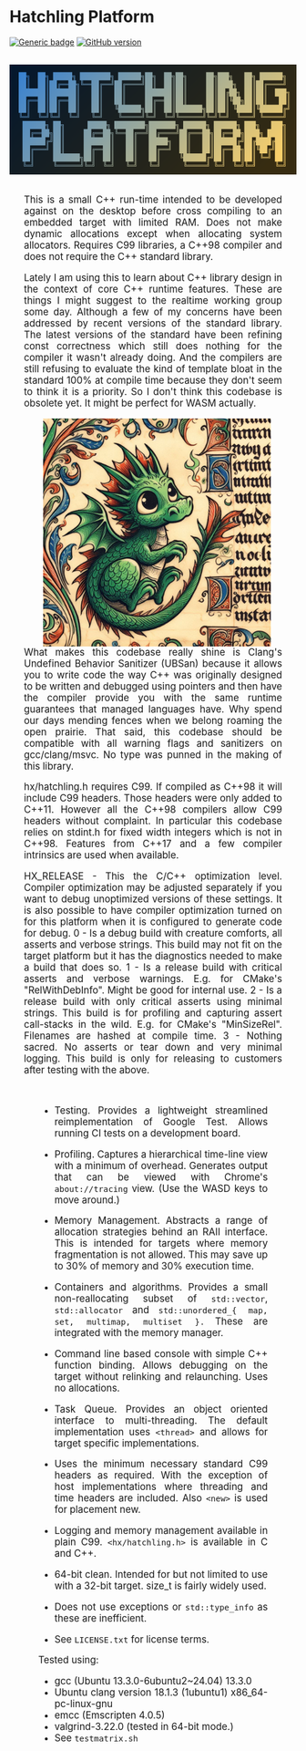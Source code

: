 # Hatchling Platform

[![Generic badge](https://img.shields.io/badge/hatchling-platform-blue.svg)](https://github.com/whatchamacallem/hatchlingplatform)
[![GitHub version](https://badge.fury.io/gh/whatchamacallem%2Fhatchlingplatform.svg)](http://badge.fury.io/gh/whatchamacallem%2Fhatchlingplatform)

<br/><img src="hatchling_logo.png" alt="logo" style="display: block; margin: auto;"><br/>

<div style="width: 90%; margin: 0 auto; text-align: justify; font-size: 120%;">

This is a small C++ run-time intended to be developed against on the desktop
before cross compiling to an embedded target with limited RAM. Does not make
dynamic allocations except when allocating system allocators. Requires C99
libraries, a C++98 compiler and does not require the C++ standard library.

Lately I am using this to learn about C++ library design in the context of core
C++ runtime features. These are things I might suggest to the realtime working
group some day. Although a few of my concerns have been addressed by recent
versions of the standard library. The latest versions of the standard have been
refining const correctness which still does nothing for the compiler it wasn't
already doing. And the compilers are still refusing to evaluate the kind of
template bloat in the standard 100% at compile time because they don't seem to
think it is a priority. So I don't think this codebase is obsolete yet. It might
be perfect for WASM actually.

<img src="hatchling_banner.jpg" alt="banner" width="400" height="400"
style="float: right; padding-right: 20px; padding-left: 20px;">

What makes this codebase really shine is Clang's Undefined Behavior Sanitizer
(UBSan) because it allows you to write code the way C++ was originally designed
to be written and debugged using pointers and then have the compiler provide you
with the same runtime guarantees that managed languages have. Why spend our days
mending fences when we belong roaming the open prairie. That said, this codebase
should be compatible with all warning flags and sanitizers on gcc/clang/msvc. No
type was punned in the making of this library.

hx/hatchling.h requires C99. If compiled as C++98 it will include C99 headers.
Those headers were only added to C++11. However all the C++98 compilers allow
C99 headers without complaint. In particular this codebase relies on stdint.h
for fixed width integers which is not in C++98. Features from C++17 and a few
compiler intrinsics are used when available.

HX_RELEASE - This the C/C++ optimization level. Compiler optimization may be
adjusted separately if you want to debug unoptimized versions of these settings.
It is also possible to have compiler optimization turned on for this platform
when it is configured to generate code for debug.
0 - Is a debug build with creature comforts, all asserts and verbose strings.
This build may not fit on the target platform but it has the diagnostics needed
to make a build that does so.
1 - Is a release build with critical asserts and verbose warnings. E.g. for
CMake's "RelWithDebInfo". Might be good for internal use.
2 - Is a release build with only critical asserts using minimal strings. This
build is for profiling and capturing assert call-stacks in the wild. E.g. for
CMake's "MinSizeRel". Filenames are hashed at compile time.
3 - Nothing sacred. No asserts or tear down and very minimal logging. This build
is only for releasing to customers after testing with the above.

</div><br/>
<div style="width: 80%; margin: 0 auto; text-align: justify; font-size: 120%;">

* Testing. Provides a lightweight streamlined reimplementation of Google Test.
  Allows running CI tests on a development board.

* Profiling. Captures a hierarchical time-line view with a minimum of overhead.
  Generates output that can be viewed with Chrome's `about://tracing` view.
  (Use the WASD keys to move around.)

* Memory Management. Abstracts a range of allocation strategies behind an RAII
  interface. This is intended for targets where memory fragmentation is not
  allowed. This may save up to 30% of memory and 30% execution time.

* Containers and algorithms. Provides a small non-reallocating subset of
  `std::vector`, `std::allocator` and `std::unordered_{ map, set, multimap,
  multiset }.` These are integrated with the memory manager.

* Command line based console with simple C++ function binding. Allows debugging
  on the target without relinking and relaunching. Uses no allocations.

* Task Queue. Provides an object oriented interface to multi-threading. The
  default implementation uses `<thread>` and allows for target specific
  implementations.

* Uses the minimum necessary standard C99 headers as required. With the
  exception of host implementations where threading and time headers are
  included. Also `<new>` is used for placement new.

* Logging and memory management available in plain C99. `<hx/hatchling.h>` is
  available in C and C++.

* 64-bit clean. Intended for but not limited to use with a 32-bit target.
  size_t is fairly widely used.

* Does not use exceptions or `std::type_info` as these are inefficient.

* See `LICENSE.txt` for license terms.

Tested using:

* gcc (Ubuntu 13.3.0-6ubuntu2~24.04) 13.3.0
* Ubuntu clang version 18.1.3 (1ubuntu1) x86_64-pc-linux-gnu
* emcc (Emscripten 4.0.5)
* valgrind-3.22.0 (tested in 64-bit mode.)
* See `testmatrix.sh`

</div>
